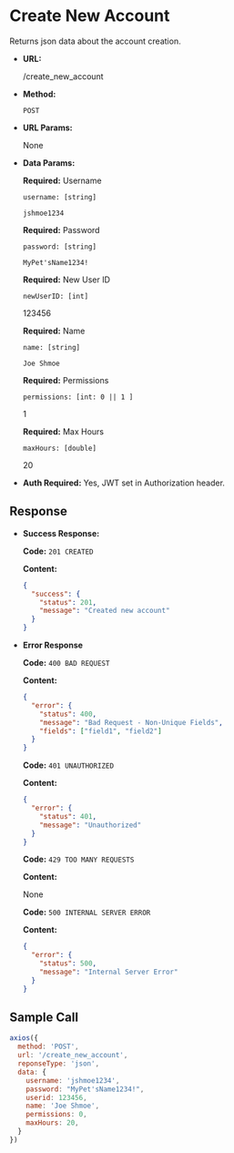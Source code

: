 # Create New Account

Returns json data about the account creation.

- **URL:**

  /create_new_account

- **Method:**

  `POST`

- **URL Params:**

  None

- **Data Params:**

  __Required:__ Username

  `username: [string]`

  `jshmoe1234`

  __Required:__ Password

  `password: [string]`

  `MyPet'sName1234!`

  __Required:__ New User ID

  `newUserID: [int]`

  123456

  __Required:__ Name

  `name: [string]`

  `Joe Shmoe`

  __Required:__ Permissions

  `permissions: [int: 0 || 1 ]`

  1

  __Required:__ Max Hours

  `maxHours: [double]`

  20

- **Auth Required:** Yes, JWT set in Authorization header.

## Response

- **Success Response:**

  **Code:** `201 CREATED`

  **Content:**

  ```json
  {
    "success": {
      "status": 201,
      "message": "Created new account"
    }
  }
  ```

- **Error Response**

  **Code:** `400 BAD REQUEST`

  **Content:** 

  ```json
  {
    "error": {
      "status": 400,
      "message": "Bad Request - Non-Unique Fields",
      "fields": ["field1", "field2"]
    }
  }
  ```

  **Code:** `401 UNAUTHORIZED`

  **Content:**

  ```json
  {
    "error": {
      "status": 401,
      "message": "Unauthorized"
    }
  }
  ```

  **Code:** `429 TOO MANY REQUESTS`

  **Content:**

  None

  **Code:** `500 INTERNAL SERVER ERROR`

  **Content:** 

  ```json
  {
    "error": {
      "status": 500,
      "message": "Internal Server Error"
    }
  }
  ```

## Sample Call

```javascript
axios({
  method: 'POST',
  url: '/create_new_account',
  reponseType: 'json',
  data: {
    username: 'jshmoe1234',
    password: "MyPet'sName1234!",
    userid: 123456,
    name: 'Joe Shmoe',
    permissions: 0,
    maxHours: 20,
  }
})
```